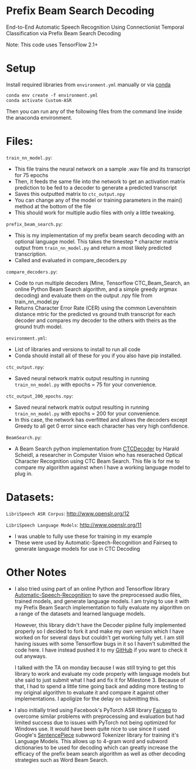 # Prefix Beam Search Decoding
End-to-End Automatic Speech Recognition Using Connectionist Temporal Classification via Prefix Beam Search Decoding

Note: This code uses TensorFlow 2.1+

# Setup
Install required libraries from `environment.yml` manually or via [conda](https://docs.conda.io/projects/conda/en/latest/user-guide/tasks/manage-environments.html#)
```
conda env create -f environment.yml
conda activate Custom-ASR
```
Then you can run any of the following files from the command line inside the anaconda environment.

# Files:  
`train_nn_model.py`:  
* This file trains the neural network on a sample .wav file and its transcript for 75 epochs
* Then, it feeds the same file into the network to get an activation matrix prediction to be fed to a decoder to generate a predicted transcript
* Saves this outputted matrix to `ctc_output.npy`
* You can change any of the model or training parameters in the main() method at the bottom of the file
* This should work for multiple audio files with only a little tweaking.
  
`prefix_beam_search.py`:  
* This is my implementation of my prefix beam search decoding with an optional language model. This takes the timestep * character matrix output from `train_nn_model.py` and return a most likely predicted transcription.
* Called and evaluated in compare_decoders.py 

`compare_decoders.py`:
* Code to run multiple decoders (Mine, Tensorflow CTC_Beam_Search, an online Python Beam Search algorithm, and a simple greedy argmax decoding) and evaluate them on the output .npy file from train_nn_model.py
* Returns Character Error Rate (CER) using the common Levenshtein distance mtric for the predicted vs ground truth transcript for each decoder and compares my decoder to the others with theirs as the ground truth model.

`environment.yml`:
* List of libraries and versions to install to run all code
* Conda should install all of these for you if you also have pip installed.

`ctc_output.npy`:
* Saved neural network matrix output resulting in running `train_nn_model.py` with epochs = 75 for your convenience.

`ctc_output_200_epochs.npy`:
* Saved neural network matrix output resulting in running `train_nn_model.py` with epochs = 200 for your convenience.
* In this case, the network has overfitted and allows the decoders except Greedy to all get 0 error since each character has very high confidence.

`BeamSearch.py`:
* A Beam Search python implementation from [CTCDecoder](https://github.com/githubharald/CTCDecoder/blob/master/src/BeamSearch.py) by Harald Scheidl, a researcher in Computer Vision who has reserached Optical Character Recognition using CTC Beam Search.  This file is for me to compare my algorithm against when I have a working language model to plug in.

# Datasets:

`LibriSpeech ASR Corpus`:
http://www.openslr.org/12

`LibriSpeech Language Models`:
http://www.openslr.org/11

* I was unable to fully use these for training in my example
* These were used by Automatic-Speech-Recognition and Fairseq to generate language models for use in CTC Decoding

# Other Notes
* I also tried using part of an online Python and Tensorflow library [Automatic-Speech-Recognition](https://github.com/rolczynski/Automatic-Speech-Recognition) to save the preprocessed audio files, trained models, and generate language models.  I am trying to use it with my Prefix Beam Search implementation to fully evaluate my algorithm on a range of the datasets and learned language models.  
 
    However, this library didn't have the Decoder pipline fully implemented properly so I decided to fork it and make my own version which I have worked on for several days but couldn't get working fully yet.   I am still having issues with some Tensorflow bugs in it so I haven't submitted the code here.  I have instead pushed it to my [GitHub](https://github.com/2016bgeyer/Custom-ASR-Fork) if you want to check it out anyways.

    I talked with the TA on monday because I was still trying to get this library to work and evaluate my code properly with language models but she said to just submit what I had and fix it for Milestone 3. Because of that, I had to spend a little time going back and adding more testing to my original algorithm to evaluate it and compare it against other implementations. I apoligize for the delay on submitting this.
* I also initially tried using Facebook's PyTorch ASR library [Fairseq](https://github.com/pytorch/fairseq) to overcome similar problems with preprocessing and evaluation but had limited success due to issues with PyTorch not being optimized for Windows use. It would have been quite nice to use since it used Google's [SentencePiece](https://github.com/google/sentencepiece) subwword Tokenizer library for training it's Language Models.  This allows up to 4-gram word and subword dictionaries to be used for decoding which can greatly increase the efficacy of the prefix beam search algorithm as well as other decoding strategies such as Word Beam Search.